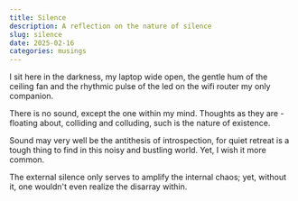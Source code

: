 ```yaml
---
title: Silence
description: A reflection on the nature of silence
slug: silence
date: 2025-02-16
categories: musings
---
```

I sit here in the darkness, my laptop wide open, the gentle hum of the ceiling fan and the rhythmic pulse of the led on the wifi router my only companion.

There is no sound, except the one within my mind. Thoughts as they are - floating about, colliding and colluding, such is the nature of existence.

Sound may very well be the antithesis of introspection, for quiet retreat is a tough thing to find in this noisy and bustling world. Yet, I wish it more common.

The external silence only serves to amplify the internal chaos; yet, without it, one wouldn't even realize the disarray within.
